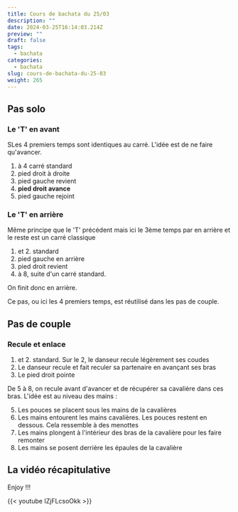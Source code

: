 ```yaml
---
title: Cours de bachata du 25/03
description: ""
date: 2024-03-25T16:14:03.214Z
preview: ""
draft: false
tags:
  - bachata
categories:
  - bachata
slug: cours-de-bachata-du-25-03
weight: 265
--- 
```


## Pas solo

### Le 'T' en avant

SLes 4 premiers temps sont identiques au carré. L'idée est de ne faire qu'avancer.

1. à 4 carré standard
5. pied droit à droite
6. pied gauche revient
7. **pied droit avance**
8. pied gauche rejoint



### Le 'T' en arrière

Même principe que le 'T' précédent mais ici le 3ème temps par en arrière et le reste est un carré classique

1. et 2. standard
3. pied gauche en arrière
4. pied droit revient
5. à 8, suite d'un carré standard.

On finit donc en arrière. 

Ce pas, ou ici les 4 premiers temps, est réutilisé dans les pas de couple.

## Pas de couple

### Recule et enlace

1. et 2. standard. Sur le 2, le danseur recule légèrement ses coudes
3. Le danseur recule et fait reculer sa partenaire en avançant ses bras
4. Le pied droit pointe

De 5 à 8, on recule avant d'avancer et de récupérer sa cavalière dans ces bras. L'idée est au niveau des mains :

5. Les pouces se placent sous les mains de la cavalières
6. Les mains entourent les mains cavalières. Les pouces restent en dessous. Cela ressemble à des menottes
7. Les mains plongent à l'intérieur des bras de la cavalière pour les faire remonter
8. Les mains se posent derrière les épaules de la cavalière


## La vidéo récapitulative

Enjoy !!!

{{< youtube IZjFLcsoOkk >}}
